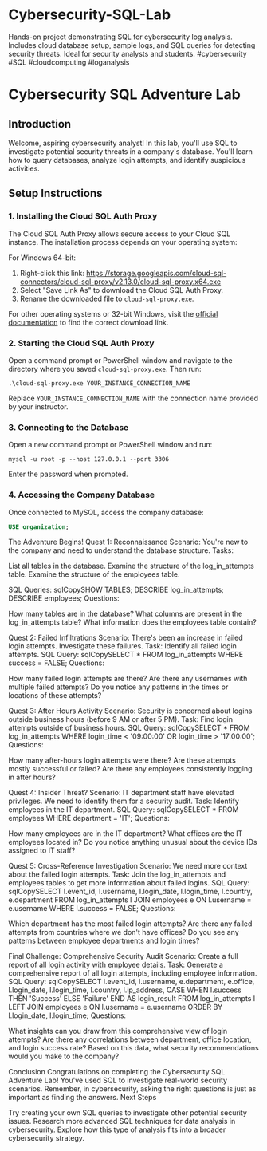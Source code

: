 # Cybersecurity-SQL-Lab
Hands-on project demonstrating SQL for cybersecurity log analysis. Includes cloud database setup, sample logs, and SQL queries for detecting security threats. Ideal for security analysts and students. #cybersecurity #SQL #cloudcomputing #loganalysis

# Cybersecurity SQL Adventure Lab

## Introduction
Welcome, aspiring cybersecurity analyst! In this lab, you'll use SQL to investigate potential security threats in a company's database. You'll learn how to query databases, analyze login attempts, and identify suspicious activities.

## Setup Instructions

### 1. Installing the Cloud SQL Auth Proxy

The Cloud SQL Auth Proxy allows secure access to your Cloud SQL instance. The installation process depends on your operating system:

For Windows 64-bit:
1. Right-click this link: https://storage.googleapis.com/cloud-sql-connectors/cloud-sql-proxy/v2.13.0/cloud-sql-proxy.x64.exe
2. Select "Save Link As" to download the Cloud SQL Auth Proxy.
3. Rename the downloaded file to `cloud-sql-proxy.exe`.

For other operating systems or 32-bit Windows, visit the [official documentation](https://cloud.google.com/sql/docs/mysql/connect-admin-proxy) to find the correct download link.

### 2. Starting the Cloud SQL Auth Proxy

Open a command prompt or PowerShell window and navigate to the directory where you saved `cloud-sql-proxy.exe`. Then run:

```
.\cloud-sql-proxy.exe YOUR_INSTANCE_CONNECTION_NAME
```

Replace `YOUR_INSTANCE_CONNECTION_NAME` with the connection name provided by your instructor.

### 3. Connecting to the Database

Open a new command prompt or PowerShell window and run:

```
mysql -u root -p --host 127.0.0.1 --port 3306
```

Enter the password when prompted.

### 4. Accessing the Company Database

Once connected to MySQL, access the company database:

```sql
USE organization;
```

The Adventure Begins!
Quest 1: Reconnaissance
Scenario: You're new to the company and need to understand the database structure.
Tasks:

List all tables in the database.
Examine the structure of the log_in_attempts table.
Examine the structure of the employees table.

SQL Queries:
sqlCopySHOW TABLES;
DESCRIBE log_in_attempts;
DESCRIBE employees;
Questions:

How many tables are in the database?
What columns are present in the log_in_attempts table?
What information does the employees table contain?

Quest 2: Failed Infiltrations
Scenario: There's been an increase in failed login attempts. Investigate these failures.
Task: Identify all failed login attempts.
SQL Query:
sqlCopySELECT * FROM log_in_attempts WHERE success = FALSE;
Questions:

How many failed login attempts are there?
Are there any usernames with multiple failed attempts?
Do you notice any patterns in the times or locations of these attempts?

Quest 3: After Hours Activity
Scenario: Security is concerned about logins outside business hours (before 9 AM or after 5 PM).
Task: Find login attempts outside of business hours.
SQL Query:
sqlCopySELECT * FROM log_in_attempts 
WHERE login_time < '09:00:00' OR login_time > '17:00:00';
Questions:

How many after-hours login attempts were there?
Are these attempts mostly successful or failed?
Are there any employees consistently logging in after hours?

Quest 4: Insider Threat?
Scenario: IT department staff have elevated privileges. We need to identify them for a security audit.
Task: Identify employees in the IT department.
SQL Query:
sqlCopySELECT * FROM employees WHERE department = 'IT';
Questions:

How many employees are in the IT department?
What offices are the IT employees located in?
Do you notice anything unusual about the device IDs assigned to IT staff?

Quest 5: Cross-Reference Investigation
Scenario: We need more context about the failed login attempts.
Task: Join the log_in_attempts and employees tables to get more information about failed logins.
SQL Query:
sqlCopySELECT l.event_id, l.username, l.login_date, l.login_time, l.country, e.department
FROM log_in_attempts l
JOIN employees e ON l.username = e.username
WHERE l.success = FALSE;
Questions:

Which department has the most failed login attempts?
Are there any failed attempts from countries where we don't have offices?
Do you see any patterns between employee departments and login times?

Final Challenge: Comprehensive Security Audit
Scenario: Create a full report of all login activity with employee details.
Task: Generate a comprehensive report of all login attempts, including employee information.
SQL Query:
sqlCopySELECT 
    l.event_id,
    l.username,
    e.department,
    e.office,
    l.login_date,
    l.login_time,
    l.country,
    l.ip_address,
    CASE WHEN l.success THEN 'Success' ELSE 'Failure' END AS login_result
FROM 
    log_in_attempts l
LEFT JOIN 
    employees e ON l.username = e.username
ORDER BY 
    l.login_date, l.login_time;
Questions:

What insights can you draw from this comprehensive view of login attempts?
Are there any correlations between department, office location, and login success rate?
Based on this data, what security recommendations would you make to the company?

Conclusion
Congratulations on completing the Cybersecurity SQL Adventure Lab! You've used SQL to investigate real-world security scenarios. Remember, in cybersecurity, asking the right questions is just as important as finding the answers.
Next Steps

Try creating your own SQL queries to investigate other potential security issues.
Research more advanced SQL techniques for data analysis in cybersecurity.
Explore how this type of analysis fits into a broader cybersecurity strategy.
